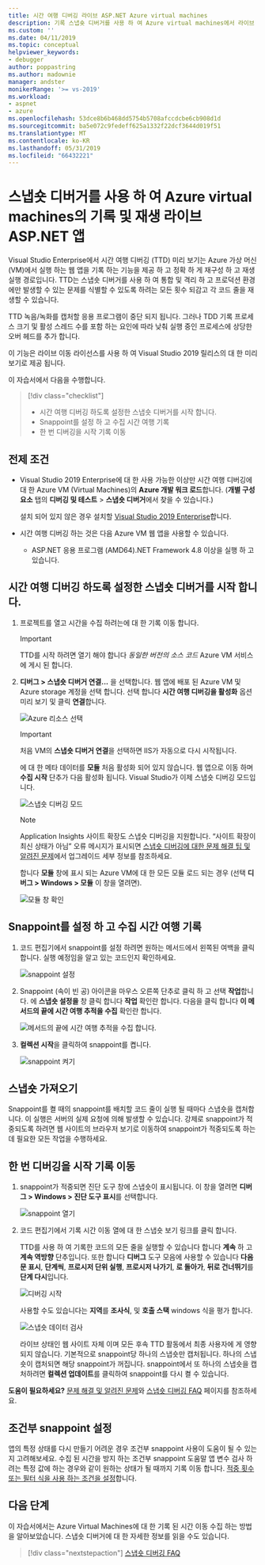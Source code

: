 ```yaml
---
title: 시간 여행 디버깅 라이브 ASP.NET Azure virtual machines
description: 기록 스냅숏 디버거를 사용 하 여 Azure virtual machines에서 라이브 ASP.NET 앱을 재생 하는 방법을 알아봅니다.
ms.custom: ''
ms.date: 04/11/2019
ms.topic: conceptual
helpviewer_keywords:
- debugger
author: poppastring
ms.author: madownie
manager: andster
monikerRange: '>= vs-2019'
ms.workload:
- aspnet
- azure
ms.openlocfilehash: 53dce8b6b468dd5754b5708afccdcbe6cb908d1d
ms.sourcegitcommit: ba5e072c9fedeff625a1332f22dcf3644d019f51
ms.translationtype: MT
ms.contentlocale: ko-KR
ms.lasthandoff: 05/31/2019
ms.locfileid: "66432221"
---
```

# <a name="record-and-replay-live-aspnet-apps-on-azure-virtual-machines-using-the-snapshot-debugger"></a>스냅숏 디버거를 사용 하 여 Azure virtual machines의 기록 및 재생 라이브 ASP.NET 앱

Visual Studio Enterprise에서 시간 여행 디버깅 (TTD) 미리 보기는 Azure 가상 머신 (VM)에서 실행 하는 웹 앱을 기록 하는 기능을 제공 하 고 정확 하 게 재구성 하 고 재생 실행 경로입니다. TTD는 스냅숏 디버거를 사용 하 여 통합 및 격리 하 고 프로덕션 환경에만 발생할 수 있는 문제를 식별할 수 있도록 하려는 모든 횟수 되감고 각 코드 줄을 재생할 수 있습니다.

TTD 녹음/녹화를 캡처할 응용 프로그램이 중단 되지 됩니다. 그러나 TDD 기록 프로세스 크기 및 활성 스레드 수를 포함 하는 요인에 따라 낮춰 실행 중인 프로세스에 상당한 오버 헤드를 추가 합니다.

이 기능은 라이브 이동 라이선스를 사용 하 여 Visual Studio 2019 릴리스의 대 한 미리 보기로 제공 됩니다.

이 자습서에서 다음을 수행합니다.

> [!div class="checklist"]
> * 시간 여행 디버깅 하도록 설정한 스냅숏 디버거를 시작 합니다.
> * Snappoint를 설정 하 고 수집 시간 여행 기록
> * 한 번 디버깅을 시작 기록 이동

## <a name="prerequisites"></a>전제 조건

* Visual Studio 2019 Enterprise에 대 한 사용 가능한 이상만 시간 여행 디버깅에 대 한 Azure VM (Virtual Machines)의 **Azure 개발 워크 로드**합니다. (**개별 구성 요소** 탭의 **디버깅 및 테스트** > **스냅숏 디버거**에서 찾을 수 있습니다.)

    설치 되어 있지 않은 경우 설치할 [Visual Studio 2019 Enterprise](https://visualstudio.microsoft.com/vs/)합니다.

* 시간 여행 디버깅 하는 것은 다음 Azure VM 웹 앱을 사용할 수 있습니다.
  * ASP.NET 응용 프로그램 (AMD64).NET Framework 4.8 이상을 실행 하 고 있습니다.

## <a name="start-the-snapshot-debugger-with-time-travel-debugging-enabled"></a>시간 여행 디버깅 하도록 설정한 스냅숏 디버거를 시작 합니다.

1. 프로젝트를 열고 시간을 수집 하려는에 대 한 기록 이동 합니다.

    > [!IMPORTANT]
    > TTD를 시작 하려면 열기 해야 합니다 *동일한 버전의 소스 코드* Azure VM 서비스에 게시 된 합니다.

1. **디버그 > 스냅숏 디버거 연결...** 을 선택합니다. 웹 앱에 배포 된 Azure VM 및 Azure storage 계정을 선택 합니다. 선택 합니다 **시간 여행 디버깅을 활성화** 옵션 미리 보기 및 클릭 **연결**합니다.

      ![Azure 리소스 선택](../debugger/media/time-travel-debugging-select-azure-resource-vm.png)

    > [!IMPORTANT]
    > 처음 VM의 **스냅숏 디버거 연결**을 선택하면 IIS가 자동으로 다시 시작됩니다.

    에 대 한 메타 데이터를 **모듈** 처음 활성화 되어 있지 않습니다. 웹 앱으로 이동 하며 **수집 시작** 단추가 다음 활성화 됩니다. Visual Studio가 이제 스냅숏 디버깅 모드입니다.

   ![스냅숏 디버깅 모드](../debugger/media/snapshot-message.png)

    > [!NOTE]
    > Application Insights 사이트 확장도 스냅숏 디버깅을 지원합니다. “사이트 확장이 최신 상태가 아님” 오류 메시지가 표시되면 [스냅숏 디버깅에 대한 문제 해결 팁 및 알려진 문제](../debugger/debug-live-azure-apps-troubleshooting.md)에서 업그레이드 세부 정보를 참조하세요.

   합니다 **모듈** 창에 표시 되는 Azure VM에 대 한 모든 모듈 로드 되는 경우 (선택 **디버그 > Windows > 모듈** 이 창을 열려면).

   ![모듈 창 확인](../debugger/media/snapshot-modules.png)

## <a name="set-a-snappoint-and-collect-a-time-travel-recording"></a>Snappoint를 설정 하 고 수집 시간 여행 기록

1. 코드 편집기에서 snappoint를 설정 하려면 원하는 메서드에서 왼쪽된 여백을 클릭 합니다. 실행 예정임을 알고 있는 코드인지 확인하세요.

   ![snappoint 설정](../debugger/media/time-travel-debugging-set-snappoint-settings.png)

1. Snappoint (속이 빈 공) 아이콘을 마우스 오른쪽 단추로 클릭 하 고 선택 **작업**합니다. 에 **스냅숏 설정을** 창 클릭 합니다 **작업** 확인란 합니다. 다음을 클릭 합니다 **이 메서드의 끝에 시간 여행 추적을 수집** 확인란 합니다.

   ![메서드의 끝에 시간 여행 추적을 수집 합니다.](../debugger/media/time-travel-debugging-set-snappoint-action.png)

1. **컬렉션 시작**을 클릭하여 snappoint를 켭니다.

   ![snappoint 켜기](../debugger/media/snapshot-start-collection.png)

## <a name="take-a-snapshot"></a>스냅숏 가져오기

Snappoint를 켤 때의 snappoint를 배치할 코드 줄이 실행 될 때마다 스냅숏을 캡처합니다. 이 실행은 서버의 실제 요청에 의해 발생할 수 있습니다. 강제로 snappoint가 적중되도록 하려면 웹 사이트의 브라우저 보기로 이동하여 snappoint가 적중되도록 하는 데 필요한 모든 작업을 수행하세요.

## <a name="start-debugging-a-time-travel-recording"></a>한 번 디버깅을 시작 기록 이동

1. snappoint가 적중되면 진단 도구 창에 스냅숏이 표시됩니다. 이 창을 열려면 **디버그 > Windows > 진단 도구 표시**를 선택합니다.

   ![snappoint 열기](../debugger/media/snapshot-diagsession-window.png)

1. 코드 편집기에서 기록 시간 이동 열에 대 한 스냅숏 보기 링크를 클릭 합니다.
  
   TTD를 사용 하 여 기록한 코드의 모든 줄을 실행할 수 있습니다 합니다 **계속** 하 고 **계속 역방향** 단추입니다. 또한 합니다 **디버그** 도구 모음에 사용할 수 있습니다 **다음 문 표시**, **단계씩**, **프로시저 단위 실행**, **프로시저 나가기**, **로 돌아가**, **뒤로 건너뛰기**를 **단계 다시**입니다.

   ![디버깅 시작](../debugger/media/time-travel-debugging-step-commands.png)

   사용할 수도 있습니다는 **지역**를 **조사식**, 및 **호출 스택** windows 식을 평가 합니다.

   ![스냅숏 데이터 검사](../debugger/media/time-travel-debugging-start-debugging.png)

    라이브 상태인 웹 사이트 자체 이며 모든 후속 TTD 활동에서 최종 사용자에 게 영향 되지 않습니다. 기본적으로 snappoint당 하나의 스냅숏만 캡처됩니다. 하나의 스냅숏이 캡처되면 해당 snappoint가 꺼집니다. snappoint에서 또 하나의 스냅숏을 캡처하려면 **컬렉션 업데이트**를 클릭하여 snappoint를 다시 켤 수 있습니다.

**도움이 필요하세요?** [문제 해결 및 알려진 문제](../debugger/debug-live-azure-apps-troubleshooting.md)와 [스냅숏 디버깅 FAQ](../debugger/debug-live-azure-apps-faq.md) 페이지를 참조하세요.

## <a name="set-a-conditional-snappoint"></a>조건부 snappoint 설정

앱의 특정 상태를 다시 만들기 어려운 경우 조건부 snappoint 사용이 도움이 될 수 있는지 고려해보세요. 수집 된 시간을 방지 하는 조건부 snappoint 도움말 앱 변수 검사 하려는 특정 값에 하는 경우와 같이 원하는 상태가 될 때까지 기록 이동 합니다. [적중 횟수 또는 필터 식을 사용 하는 조건을 설정](../debugger/debug-live-azure-apps-troubleshooting.md)합니다.

## <a name="next-steps"></a>다음 단계

이 자습서에서는 Azure Virtual Machines에 대 한 기록 된 시간 이동 수집 하는 방법을 알아보았습니다. 스냅숏 디버거에 대 한 자세한 정보를 읽을 수도 있습니다.

> [!div class="nextstepaction"]
> [스냅숏 디버깅 FAQ](../debugger/debug-live-azure-apps-faq.md)